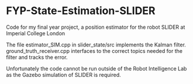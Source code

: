 # FYP-State-Estimation-SLIDER
Code for my final year project, a position estimator for the robot SLIDER at Imperial College London

The file estimator_SIM.cpp in slider_state/src implements the Kalman filter. 
ground_truth_receiver.cpp interfaces to the correct topics needed for the filter and tracks the error. 

Unfortunately the code cannot be run outside of the Robot Intelligence Lab as the Gazebo simulation of SLIDER is required.
